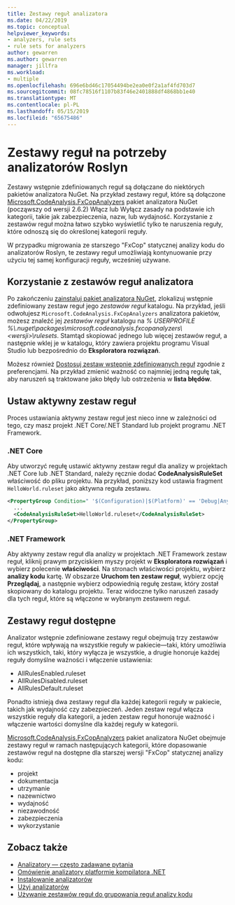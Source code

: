 ```yaml
---
title: Zestawy reguł analizatora
ms.date: 04/22/2019
ms.topic: conceptual
helpviewer_keywords:
- analyzers, rule sets
- rule sets for analyzers
author: gewarren
ms.author: gewarren
manager: jillfra
ms.workload:
- multiple
ms.openlocfilehash: 696e6bd46c17054494be2ea0e0f2a1af4fd703d7
ms.sourcegitcommit: 08fc78516f1107b83f46e2401888df4868bb1e40
ms.translationtype: MT
ms.contentlocale: pl-PL
ms.lasthandoff: 05/15/2019
ms.locfileid: "65675486"
---
```

# <a name="rule-sets-for-roslyn-analyzers"></a>Zestawy reguł na potrzeby analizatorów Roslyn

Zestawy wstępnie zdefiniowanych reguł są dołączane do niektórych pakietów analizatora NuGet. Na przykład zestawy reguł, które są dołączone [Microsoft.CodeAnalysis.FxCopAnalyzers](https://www.nuget.org/packages/Microsoft.CodeAnalysis.FxCopAnalyzers/) pakiet analizatora NuGet (począwszy od wersji 2.6.2) Włącz lub Wyłącz zasady na podstawie ich kategorii, takie jak zabezpieczenia, nazw, lub wydajność. Korzystanie z zestawów reguł można łatwo szybko wyświetlić tylko te naruszenia reguły, które odnoszą się do określonej kategorii reguły.

W przypadku migrowania ze starszego "FxCop" statycznej analizy kodu do analizatorów Roslyn, te zestawy reguł umożliwiają kontynuowanie przy użyciu tej samej konfiguracji reguły, wcześniej używane.

## <a name="use-analyzer-rule-sets"></a>Korzystanie z zestawów reguł analizatora

Po zakończeniu [zainstaluj pakiet analizatora NuGet](install-roslyn-analyzers.md), zlokalizuj wstępnie zdefiniowany zestaw reguł jego *zestawów reguł* katalogu. Na przykład, jeśli odwołujesz `Microsoft.CodeAnalysis.FxCopAnalyzers` analizatora pakietów, możesz znaleźć jej *zestawów reguł* katalogu na *% USERPROFILE %\\.nuget\packages\microsoft.codeanalysis.fxcopanalyzers\\ \<wersji\>\rulesets*. Stamtąd skopiować jednego lub więcej zestawów reguł, a następnie wklej je w katalogu, który zawiera projektu programu Visual Studio lub bezpośrednio do **Eksploratora rozwiązań**.

Możesz również [Dostosuj zestaw wstępnie zdefiniowanych reguł](how-to-create-a-custom-rule-set.md) zgodnie z preferencjami. Na przykład zmienić ważność co najmniej jedną regułę tak, aby naruszeń są traktowane jako błędy lub ostrzeżenia w **lista błędów**.

## <a name="set-the-active-rule-set"></a>Ustaw aktywny zestaw reguł

Proces ustawiania aktywny zestaw reguł jest nieco inne w zależności od tego, czy masz projekt .NET Core/.NET Standard lub projekt programu .NET Framework.

### <a name="net-core"></a>.NET Core

Aby utworzyć regułę ustawić aktywny zestaw reguł dla analizy w projektach .NET Core lub .NET Standard, należy ręcznie dodać **CodeAnalysisRuleSet** właściwość do pliku projektu. Na przykład, poniższy kod ustawia fragment `HelloWorld.ruleset` jako aktywna reguła zestawu.

```xml
<PropertyGroup Condition=" '$(Configuration)|$(Platform)' == 'Debug|AnyCPU' ">
  ...
  <CodeAnalysisRuleSet>HelloWorld.ruleset</CodeAnalysisRuleSet>
</PropertyGroup>
```

### <a name="net-framework"></a>.NET Framework

Aby aktywny zestaw reguł dla analizy w projektach .NET Framework zestaw reguł, kliknij prawym przyciskiem myszy projekt w **Eksploratora rozwiązań** i wybierz polecenie **właściwości**. Na stronach właściwości projektu, wybierz **analizy kodu** kartę. W obszarze **Uruchom ten zestaw reguł**, wybierz opcję **Przeglądaj**, a następnie wybierz odpowiednią regułę zestaw, który został skopiowany do katalogu projektu. Teraz widoczne tylko naruszeń zasady dla tych reguł, które są włączone w wybranym zestawem reguł.

## <a name="available-rule-sets"></a>Zestawy reguł dostępne

Analizator wstępnie zdefiniowane zestawy reguł obejmują trzy zestawów reguł, które wpływają na wszystkie reguły w pakiecie&mdash;taki, który umożliwia ich wszystkich, taki, który wyłącza je wszystkie, a drugie honoruje każdej reguły domyślne ważności i włączenie ustawienia:

- AllRulesEnabled.ruleset
- AllRulesDisabled.ruleset
- AllRulesDefault.ruleset

Ponadto istnieją dwa zestawy reguł dla każdej kategorii reguły w pakiecie, takich jak wydajność czy zabezpieczeń. Jeden zestaw reguł włącza wszystkie reguły dla kategorii, a jeden zestaw reguł honoruje ważność i włączenie wartości domyślne dla każdej reguły w kategorii.

[Microsoft.CodeAnalysis.FxCopAnalyzers](https://www.nuget.org/packages/Microsoft.CodeAnalysis.FxCopAnalyzers/) pakiet analizatora NuGet obejmuje zestawy reguł w ramach następujących kategorii, które dopasowanie zestawów reguł na dostępne dla starszej wersji "FxCop" statycznej analizy kodu:

- projekt
- dokumentacja
- utrzymanie
- nazewnictwo
- wydajność
- niezawodność
- zabezpieczenia
- wykorzystanie

## <a name="see-also"></a>Zobacz także

- [Analizatory — często zadawane pytania](analyzers-faq.md)
- [Omówienie analizatory platformie kompilatora .NET](roslyn-analyzers-overview.md)
- [Instalowanie analizatorów](install-roslyn-analyzers.md)
- [Użyj analizatorów](use-roslyn-analyzers.md)
- [Używanie zestawów reguł do grupowania reguł analizy kodu](using-rule-sets-to-group-code-analysis-rules.md)
